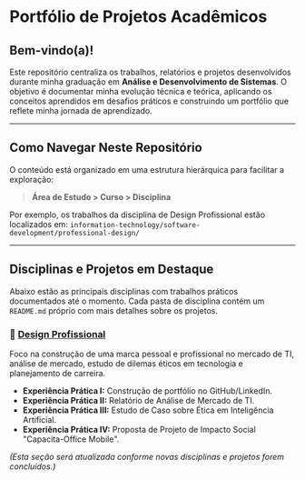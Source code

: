 # Portfólio de Projetos Acadêmicos

## Bem-vindo(a)!

Este repositório centraliza os trabalhos, relatórios e projetos desenvolvidos durante minha graduação em **Análise e Desenvolvimento de Sistemas**. O objetivo é documentar minha evolução técnica e teórica, aplicando os conceitos aprendidos em desafios práticos e construindo um portfólio que reflete minha jornada de aprendizado.

---

## Como Navegar Neste Repositório

O conteúdo está organizado em uma estrutura hierárquica para facilitar a exploração:

> **Área de Estudo > Curso > Disciplina**

Por exemplo, os trabalhos da disciplina de Design Profissional estão localizados em:
`information-technology/software-development/professional-design/`

---

## Disciplinas e Projetos em Destaque

Abaixo estão as principais disciplinas com trabalhos práticos documentados até o momento. Cada pasta de disciplina contém um `README.md` próprio com mais detalhes sobre os projetos.

### 📂 [Design Profissional](./information-technology/software-development/professional-design/)
Foco na construção de uma marca pessoal e profissional no mercado de TI, análise de mercado, estudo de dilemas éticos em tecnologia e planejamento de carreira.

- **Experiência Prática I:** Construção de portfólio no GitHub/LinkedIn.
- **Experiência Prática II:** Relatório de Análise de Mercado de TI.
- **Experiência Prática III:** Estudo de Caso sobre Ética em Inteligência Artificial.
- **Experiência Prática IV:** Proposta de Projeto de Impacto Social "Capacita-Office Mobile".

*(Esta seção será atualizada conforme novas disciplinas e projetos forem concluídos.)*
